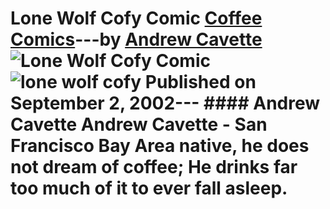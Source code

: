 # Lone Wolf Cofy Comic [Coffee Comics](https://ineedcoffee.com/section/coffee-comics/)---by [Andrew Cavette](https://ineedcoffee.com/by/andrew-cavette/)![Lone Wolf Cofy Comic](https://ineedcoffee.com/images/posts/lone-wolf-cofy-comic/lonewolfcofy.jpg)![lone wolf cofy](https://ineedcoffee.com/assets/lonewolfcofy.DXoOS_NG_Z1OaQXh.webp) Published on September 2, 2002--- #### Andrew Cavette Andrew Cavette - San Francisco Bay Area native, he does not dream of coffee; He drinks far too much of it to ever fall asleep.